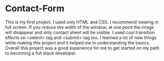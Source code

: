 # Contact-Form
This is my first project.
I used only HTML and CSS.
I recommend viewing in full screen.
If you reduce the width of the window, at one point the image will disappear and only contact sheet will be visible. I used cool transition effects on &lt;select> tag and &lt;submit> tag too.
I learned a lot of new things while making this project and it helped me in understanding the basics.
Overall this project was a good experience for me to get started on my path to becoming a full stack developer.
